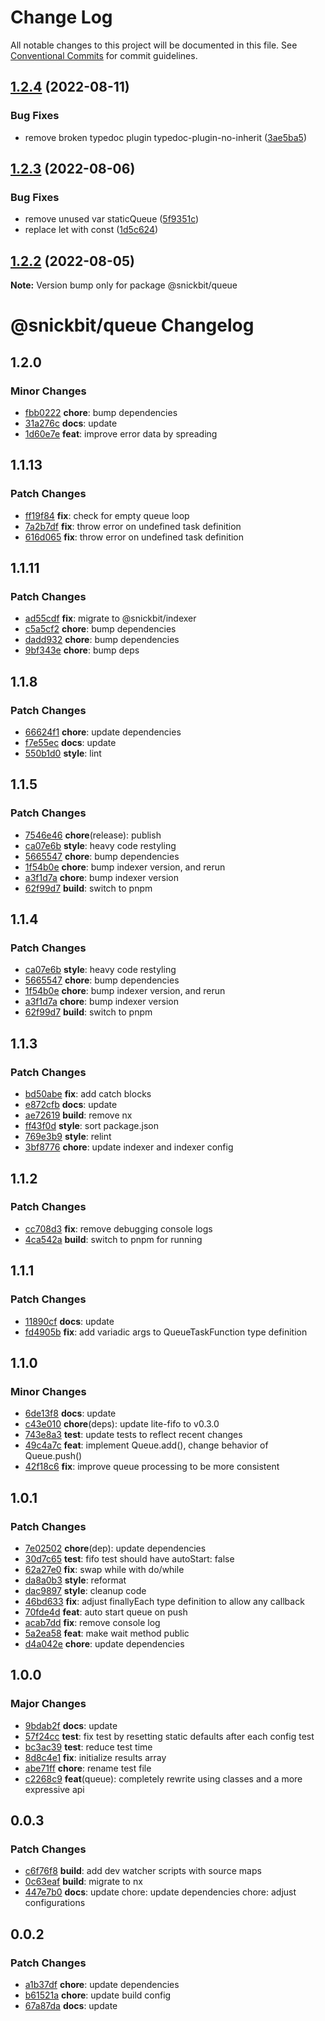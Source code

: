 # Change Log

All notable changes to this project will be documented in this file.
See [Conventional Commits](https://conventionalcommits.org) for commit guidelines.

## [1.2.4](https://github.com/snickbit/snickbit.js/compare/@snickbit/queue@1.2.3...@snickbit/queue@1.2.4) (2022-08-11)

### Bug Fixes

* remove broken typedoc plugin typedoc-plugin-no-inherit ([3ae5ba5](https://github.com/snickbit/snickbit.js/commit/3ae5ba5a891289791fbc0502da9fd4a06524899d))

## [1.2.3](https://github.com/snickbit/snickbit.js/compare/@snickbit/queue@1.2.2...@snickbit/queue@1.2.3) (2022-08-06)

### Bug Fixes

* remove unused var staticQueue ([5f9351c](https://github.com/snickbit/snickbit.js/commit/5f9351c8dfdf69d70c14c6a3390c356c8b7a0dfd))
* replace let with const ([1d5c624](https://github.com/snickbit/snickbit.js/commit/1d5c6248acdc7d9e4d46ba94c03af1932d9a5c76))

## [1.2.2](https://github.com/snickbit/snickbit.js/compare/@snickbit/queue@1.2.1...@snickbit/queue@1.2.2) (2022-08-05)

**Note:** Version bump only for package @snickbit/queue

# @snickbit/queue Changelog

## 1.2.0

### Minor Changes

- [fbb0222](https://github.com/snickbit/snickbit.js/commit/fbb0222) **chore**:  bump dependencies
- [31a276c](https://github.com/snickbit/snickbit.js/commit/31a276c) **docs**:  update
- [1d60e7e](https://github.com/snickbit/snickbit.js/commit/1d60e7e) **feat**:  improve error data by spreading

## 1.1.13

### Patch Changes

- [ff19f84](https://github.com/snickbit/snickbit.js/commit/ff19f84) **fix**:  check for empty queue loop
- [7a2b7df](https://github.com/snickbit/snickbit.js/commit/7a2b7df) **fix**:  throw error on undefined task definition
- [616d065](https://github.com/snickbit/snickbit.js/commit/616d065) **fix**:  throw error on undefined task definition

## 1.1.11

### Patch Changes

- [ad55cdf](https://github.com/snickbit/snickbit.js/commit/ad55cdf) **fix**:  migrate to @snickbit/indexer
- [c5a5cf2](https://github.com/snickbit/snickbit.js/commit/c5a5cf2) **chore**:  bump dependencies
- [dadd932](https://github.com/snickbit/snickbit.js/commit/dadd932) **chore**:  bump dependencies
- [9bf343e](https://github.com/snickbit/snickbit.js/commit/9bf343e) **chore**:  bump deps

## 1.1.8

### Patch Changes

- [66624f1](https://github.com/snickbit/snickbit.js/commit/66624f1) **chore**:  update dependencies
- [f7e55ec](https://github.com/snickbit/snickbit.js/commit/f7e55ec) **docs**:  update
- [550b1d0](https://github.com/snickbit/snickbit.js/commit/550b1d0) **style**:  lint

## 1.1.5

### Patch Changes

- [7546e46](https://github.com/snickbit/snickbit.js/commit/7546e46) **chore**(release):  publish
- [ca07e6b](https://github.com/snickbit/snickbit.js/commit/ca07e6b) **style**:  heavy code restyling
- [5665547](https://github.com/snickbit/snickbit.js/commit/5665547) **chore**:  bump dependencies
- [1f54b0e](https://github.com/snickbit/snickbit.js/commit/1f54b0e) **chore**:  bump indexer version, and rerun
- [a3f1d7a](https://github.com/snickbit/snickbit.js/commit/a3f1d7a) **chore**:  bump indexer version
- [62f99d7](https://github.com/snickbit/snickbit.js/commit/62f99d7) **build**:  switch to pnpm

## 1.1.4

### Patch Changes

- [ca07e6b](https://github.com/snickbit/snickbit.js/commit/ca07e6b) **style**:  heavy code restyling
- [5665547](https://github.com/snickbit/snickbit.js/commit/5665547) **chore**:  bump dependencies
- [1f54b0e](https://github.com/snickbit/snickbit.js/commit/1f54b0e) **chore**:  bump indexer version, and rerun
- [a3f1d7a](https://github.com/snickbit/snickbit.js/commit/a3f1d7a) **chore**:  bump indexer version
- [62f99d7](https://github.com/snickbit/snickbit.js/commit/62f99d7) **build**:  switch to pnpm

## 1.1.3

### Patch Changes

- [bd50abe](https://github.com/snickbit/snickbit.js/commit/bd50abe) **fix**:  add catch blocks
- [e872cfb](https://github.com/snickbit/snickbit.js/commit/e872cfb) **docs**:  update
- [ae72619](https://github.com/snickbit/snickbit.js/commit/ae72619) **build**:  remove nx
- [ff43f0d](https://github.com/snickbit/snickbit.js/commit/ff43f0d) **style**:  sort package.json
- [769e3b9](https://github.com/snickbit/snickbit.js/commit/769e3b9) **style**:  relint
- [3bf8776](https://github.com/snickbit/snickbit.js/commit/3bf8776) **chore**:  update indexer and indexer config

## 1.1.2

### Patch Changes

- [cc708d3](https://github.com/snickbit/snickbit.js/commit/cc708d3) **fix**:  remove debugging console logs
- [4ca542a](https://github.com/snickbit/snickbit.js/commit/4ca542a) **build**:  switch to pnpm for running

## 1.1.1

### Patch Changes

- [11890cf](https://github.com/snickbit/snickbit.js/commit/11890cf) **docs**:  update
- [fd4905b](https://github.com/snickbit/snickbit.js/commit/fd4905b) **fix**:  add variadic args to QueueTaskFunction type definition

## 1.1.0

### Minor Changes

- [6de13f8](https://github.com/snickbit/snickbit.js/commit/6de13f8) **docs**:  update
- [c43e010](https://github.com/snickbit/snickbit.js/commit/c43e010) **chore**(deps):  update lite-fifo to v0.3.0
- [743e8a3](https://github.com/snickbit/snickbit.js/commit/743e8a3) **test**:  update tests to reflect recent changes
- [49c4a7c](https://github.com/snickbit/snickbit.js/commit/49c4a7c) **feat**:  implement Queue.add(), change behavior of Queue.push()
- [42f18c6](https://github.com/snickbit/snickbit.js/commit/42f18c6) **fix**:  improve queue processing to be more consistent

## 1.0.1

### Patch Changes

- [7e02502](https://github.com/snickbit/snickbit.js/commit/7e02502) **chore**(dep):  update dependencies
- [30d7c65](https://github.com/snickbit/snickbit.js/commit/30d7c65) **test**:  fifo test should have autoStart: false
- [62a27e0](https://github.com/snickbit/snickbit.js/commit/62a27e0) **fix**:  swap while with do/while
- [da8a0b3](https://github.com/snickbit/snickbit.js/commit/da8a0b3) **style**:  reformat
- [dac9897](https://github.com/snickbit/snickbit.js/commit/dac9897) **style**:  cleanup code
- [46bd633](https://github.com/snickbit/snickbit.js/commit/46bd633) **fix**:  adjust finallyEach type definition to allow any callback
- [70fde4d](https://github.com/snickbit/snickbit.js/commit/70fde4d) **feat**:  auto start queue on push
- [acab7dd](https://github.com/snickbit/snickbit.js/commit/acab7dd) **fix**:  remove console log
- [5a2ea58](https://github.com/snickbit/snickbit.js/commit/5a2ea58) **feat**:  make wait method public
- [d4a042e](https://github.com/snickbit/snickbit.js/commit/d4a042e) **chore**:  update dependencies

## 1.0.0

### Major Changes

- [9bdab2f](https://github.com/snickbit/snickbit.js/commit/9bdab2f) **docs**:  update
- [57f24cc](https://github.com/snickbit/snickbit.js/commit/57f24cc) **test**:  fix test by resetting static defaults after each config test
- [bc3ac39](https://github.com/snickbit/snickbit.js/commit/bc3ac39) **test**:  reduce test time
- [8d8c4e1](https://github.com/snickbit/snickbit.js/commit/8d8c4e1) **fix**:  initialize results array
- [abe71ff](https://github.com/snickbit/snickbit.js/commit/abe71ff) **chore**:  rename test file
- [c2268c9](https://github.com/snickbit/snickbit.js/commit/c2268c9) **feat**(queue):  completely rewrite using classes and a more expressive api

## 0.0.3

### Patch Changes

- [c6f76f8](https://github.com/snickbit/snickbit.js/commit/c6f76f8) **build**:  add dev watcher scripts with source maps
- [0c63eaf](https://github.com/snickbit/snickbit.js/commit/0c63eaf) **build**:  migrate to nx
- [447e7b0](https://github.com/snickbit/snickbit.js/commit/447e7b0) **docs**:  update chore: update dependencies chore: adjust configurations

## 0.0.2

### Patch Changes

- [a1b37df](https://github.com/snickbit/snickbit.js/commit/a1b37df) **chore**:  update dependencies
- [b61521a](https://github.com/snickbit/snickbit.js/commit/b61521a) **chore**:  update build config
- [67a87da](https://github.com/snickbit/snickbit.js/commit/67a87da) **docs**:  update
